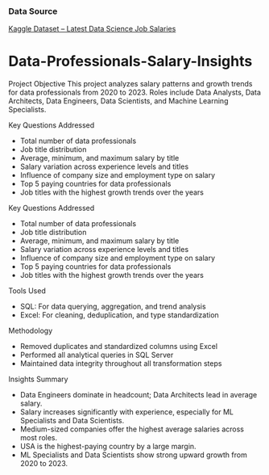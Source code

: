 ### Data Source  
[Kaggle Dataset – Latest Data Science Job Salaries](https://www.kaggle.com/datasets/saurabhbadole/latest-data-science-job-salaries-2024)

# Data-Professionals-Salary-Insights

Project Objective
This project analyzes salary patterns and growth trends for data professionals from 2020 to 2023. Roles include Data Analysts, Data Architects, Data Engineers, Data Scientists, and Machine Learning Specialists.

Key Questions Addressed
- Total number of data professionals
- Job title distribution
- Average, minimum, and maximum salary by title
- Salary variation across experience levels and titles
- Influence of company size and employment type on salary
- Top 5 paying countries for data professionals
- Job titles with the highest growth trends over the years

Key Questions Addressed
- Total number of data professionals
- Job title distribution
- Average, minimum, and maximum salary by title
- Salary variation across experience levels and titles
- Influence of company size and employment type on salary
- Top 5 paying countries for data professionals
- Job titles with the highest growth trends over the years

Tools Used
- SQL: For data querying, aggregation, and trend analysis
- Excel: For cleaning, deduplication, and type standardization

Methodology
- Removed duplicates and standardized columns using Excel
- Performed all analytical queries in SQL Server
- Maintained data integrity throughout all transformation steps

Insights Summary
- Data Engineers dominate in headcount; Data Architects lead in average salary.
- Salary increases significantly with experience, especially for ML Specialists and Data Scientists.
- Medium-sized companies offer the highest average salaries across most roles.
- USA is the highest-paying country by a large margin.
- ML Specialists and Data Scientists show strong upward growth from 2020 to 2023.
